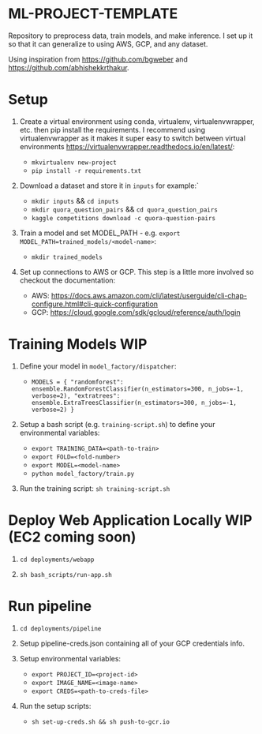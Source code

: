 # ML-PROJECT-TEMPLATE

Repository to preprocess data, train models, and make inference. I set up it so that it can generalize to using AWS, GCP, and any dataset. 

Using inspiration from https://github.com/bgweber and https://github.com/abhishekkrthakur.

# Setup

1. Create a virtual environment using conda, virtualenv, virtualenvwrapper, etc. then pip install the requirements. I recommend using virtualenvwrapper as it makes it super easy to switch between virtual environments https://virtualenvwrapper.readthedocs.io/en/latest/:

    - `mkvirtualenv new-project`
    - `pip install -r requirements.txt`

2. Download a dataset and store it in `inputs` for example:`
    - `mkdir inputs` && `cd inputs`
    - `mkdir quora_question_pairs` && `cd quora_question_pairs`
    - `kaggle competitions download -c quora-question-pairs`

3. Train a model and set MODEL_PATH - e.g. `export MODEL_PATH=trained_models/<model-name>`:

    - `mkdir trained_models`

4. Set up connections to AWS or GCP. This step is a little more involved so checkout the documentation:

    - AWS: https://docs.aws.amazon.com/cli/latest/userguide/cli-chap-configure.html#cli-quick-configuration
    - GCP: https://cloud.google.com/sdk/gcloud/reference/auth/login

# Training Models WIP

1. Define your model in `model_factory/dispatcher`:
    - `MODELS = {
        "randomforest":
        ensemble.RandomForestClassifier(n_estimators=300, n_jobs=-1, verbose=2),
        "extratrees":
        ensemble.ExtraTreesClassifier(n_estimators=300, n_jobs=-1, verbose=2)
    }`

2. Setup a bash script (e.g. `training-script.sh`) to define your environmental variables:
    - `export TRAINING_DATA=<path-to-train>`
    - `export FOLD=<fold-number>`
    - `export MODEL=<model-name>`
    - `python model_factory/train.py`

3. Run the training script: `sh training-script.sh`


# Deploy Web Application Locally WIP (EC2 coming soon)

1. `cd deployments/webapp`

2. `sh bash_scripts/run-app.sh`

# Run pipeline

1. `cd deployments/pipeline`

2. Setup pipeline-creds.json containing all of your GCP credentials info.

3. Setup environmental variables:

    - `export PROJECT_ID=<project-id>`
    - `export IMAGE_NAME=<image-name>`
    - `export CREDS=<path-to-creds-file>`

4. Run the setup scripts:

    - `sh set-up-creds.sh && sh push-to-gcr.io`
